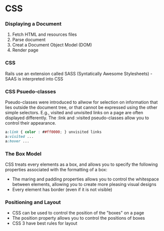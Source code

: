 # CSS

### Displaying a Document

1. Fetch HTML and resources files
2. Parse document
3. Creat a Document Object Model (DOM)
4. Render page

### CSS

Rails use an extension called SASS (Syntatically Awesome Stylesheets) - SAAS is interpreted into CSS 

### CSS Psuedo-classes

Pseudo-classes were introduced to allwow for selection on information that lies outside the document tree, or that cannot be expressed using the other simple selectors. E.g., visited and unvisited links on a page are often displayed differently. The :link and :visited pseudo-classes allow you to control their appearance.

```css
a:link { color : ##ff0000; } unvisited links
a:visited ...
a:hover ...
```
### The Box Model

CSS treats every elements as a box, and allows you to specify the following properties associated with the formatting of a box:

- The maring and padding properties allows you to control the whitespace between elements, allowing you to create more pleasing visual designs 
- Every element has border (even if it is not visible)

### Positioning and Layout

- CSS can be used to control the position of the "boxes" on a page
- The position property allows you to control the positions of boxes
- CSS 3 have best rules for layout
